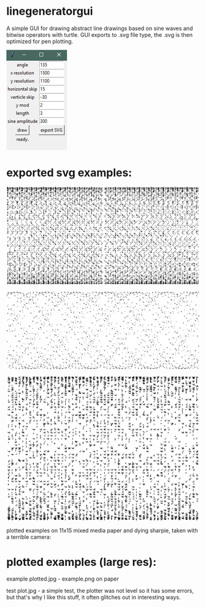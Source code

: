 # linegeneratorgui

A simple GUI for drawing abstract line drawings based on sine waves and bitwise operators with turtle. GUI exports to .svg file type, the .svg is then optimized for pen plotting.

![lastgui.png](https://github.com/jrparadis/linegeneratorgui/blob/master/lastgui.png)

# exported svg examples:

![example.png](https://github.com/jrparadis/linegeneratorgui/blob/master/example.png)
	
![example2.png](https://github.com/jrparadis/linegeneratorgui/blob/master/example2.png)
	
![example3.png](https://github.com/jrparadis/linegeneratorgui/blob/master/example3.png)

plotted examples on 11x15 mixed media paper and dying sharpie, taken with a terrible camera:

# plotted examples (large res):

example plotted.jpg - example.png on paper

test plot.jpg - a simple test, the plotter was not level so it has some errors, but that's why I like this stuff, it often glitches out in interesting ways.

